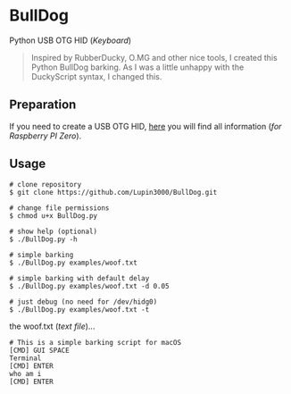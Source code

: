 # BullDog

Python USB OTG HID (_Keyboard_)

> Inspired by RubberDucky, O.MG and other nice tools, I created this Python BullDog barking. As I was a little unhappy with the DuckyScript syntax, I changed this.

## Preparation

If you need to create a USB OTG HID, [here](https://github.com/Lupin3000/Raspberry-PI-Tutorials) you will find all information (_for Raspberry PI Zero_).

## Usage

```shell
# clone repository
$ git clone https://github.com/Lupin3000/BullDog.git

# change file permissions
$ chmod u+x BullDog.py

# show help (optional)
$ ./BullDog.py -h

# simple barking
$ ./BullDog.py examples/woof.txt

# simple barking with default delay
$ ./BullDog.py examples/woof.txt -d 0.05

# just debug (no need for /dev/hidg0)
$ ./BullDog.py examples/woof.txt -t
```

the woof.txt (_text file_)...

```
# This is a simple barking script for macOS
[CMD] GUI SPACE
Terminal
[CMD] ENTER
who am i
[CMD] ENTER
```
